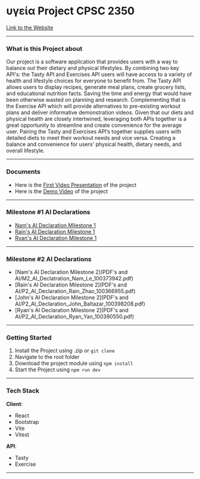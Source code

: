 # υγεία Project CPSC 2350

[Link to the Website](https://rainzhao01.github.io/2350_project/)

---

### What is this Project about

Our project is a software application that provides users with a way to balance out their dietary and physical lifestyles. By combining two key API's: the Tasty API and Exercises API users will have access to a variety of health and lifestyle choices for everyone to benefit from. The Tasty API allows users to display recipes, generate meal plans, create grocery lists, and educational nutrition facts. Saving the time and energy that would have been otherwise wasted on planning and research. Complementing that is the Exercise API which will provide alternatives to pre-existing workout plans and deliver informative demonstration videos. Given that our diets and physical health are closely intertwined, leveraging both APIs together is a great opportunity to streamline and create convenience for the average user. Pairing the Tasty and Exercises API’s together supplies users with detailed diets to meet their workout needs and vice versa. Creating a balance and convenience for users' physical health, dietary needs, and overall lifestyle.


---

### Documents


- Here is the [First Video Presentation](https://drive.google.com/file/d/1-6az5EgZI_E2YZrqIpppKqHQUYYn_22w/view) of the project
- Here is the [Demo Video](https://docs.google.com/file/d/1RawIesZ-vh9bvU_NsfwlZaRu9pcRmPKl/preview) of the project

---

### Milestone #1 AI Declarations

- [Nam's AI Declaration Milestone 1](./AI_Declaration/M2_AI_Declatration_Nam_Le_100373942.pdf)
- [Rain's AI Declaration Milestone 1](./P1_AI_Declaration_Rain_Zhao_100366955.pdf)
- [Ryan's AI Declaration Milestone 1](./P1_AI_Declaration_Ryan_Yan_100390550.pdf)

---

### Milestone #2 AI Declarations


- [Nam's AI Declaration Milestone 2](PDF's and AI/M2_AI_Declatration_Nam_Le_100373942.pdf)
- [Rain's AI Declaration Milestone 2](PDF's and AI/P2_AI_Declaration_Rain_Zhao_100366955.pdf)
- [John's AI Declaration Milestone 2](PDF's and AI/P2_AI_Declaration_John_Baltazar_100398208.pdf)
- [Ryan's AI Declaration Milestone 2](PDF's and AI/P2_AI_Declaration_Ryan_Yan_100390550.pdf)

---

### Getting Started

1. Install the Project using .zip or `git clone`
2. Navigate to the root folder
3. Download the project module using `npm install`
4. Start the Project using `npm run dev`
   
---

### Tech Stack

**Client**:

- React
- Bootstrap
- Vite
- Vitest

**API**:

- Tasty 
- Exercise

---
